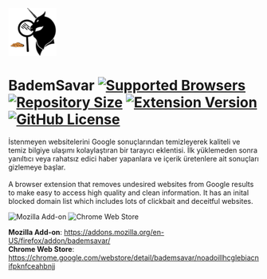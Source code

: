 ![BademSavar](icons/icon-96x96.png)

# BademSavar [![Supported Browsers](https://img.shields.io/badge/supported%20browsers-firefox%20|%20chrome%20|%20opera-informational?logo=pinboard&style=flat-square)](https://pypi.python.org/pypi/ansicolortags/) [![Repository Size](https://img.shields.io/github/repo-size/0x01h/bademsavar)](https://pypi.python.org/pypi/ansicolortags/) [![Extension Version](https://img.shields.io/github/manifest-json/v/0x01h/bademsavar?style=flat-square)](https://pypi.python.org/pypi/ansicolortags/) [![GitHub License](https://img.shields.io/github/license/0x01h/bademsavar?style=flat-square)](https://pypi.python.org/pypi/ansicolortags/)

İstenmeyen websitelerini Google sonuçlarından temizleyerek kaliteli ve temiz bilgiye ulaşımı kolaylaştıran bir tarayıcı eklentisi. İlk yüklemeden sonra yanıltıcı veya rahatsız edici haber yapanlara ve içerik üretenlere ait sonuçları gizlemeye başlar.<br><br>
A browser extension that removes undesired websites from Google results to make easy to access high quality and clean information. It has an inital blocked domain list which includes lots of clickbait and deceitful websites.

![Mozilla Add-on](https://img.shields.io/amo/v/bademsavar)
![Chrome Web Store](https://img.shields.io/chrome-web-store/v/noadoillhcglebiacnifpknfceahbnjj)

**Mozilla Add-on**: https://addons.mozilla.org/en-US/firefox/addon/bademsavar/<br>
**Chrome Web Store**: https://chrome.google.com/webstore/detail/bademsavar/noadoillhcglebiacnifpknfceahbnjj
